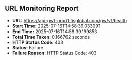 ## URL Monitoring Report

- **URL:** https://api-gw1-prod1.fisglobal.com/gw/v1/health
- **Start Time:** 2025-07-16T14:58:39.033091
- **End Time:** 2025-07-16T14:58:39.199853
- **Total Time Taken:** 0.166762 seconds
- **HTTP Status Code:** 403
- **Status:** Failure
- **Failure Reason:** HTTP Status Code: 403
